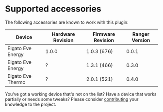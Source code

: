 # Supported accessories

The following accessories are known to work with this plugin:

| Device | Hardware Revision | Firmware Revision | Ranger Version |
|---|---|---|---|
| Elgato Eve Energy | 1.0.0 | 1.0.3 (676) | 0.0.1 |
| Elgato Eve Energy | ?     | 1.3.1 (466) | 0.3.0 |
| Elgato Eve Thermo | ?     | 2.0.1 (521) | 0.4.0 |

You've got a working device that's not on the list? Have a device that works partially or needs some tweaks? Please consider [contributing](../CONTRIBUTING.md) your knowledge to the project.
